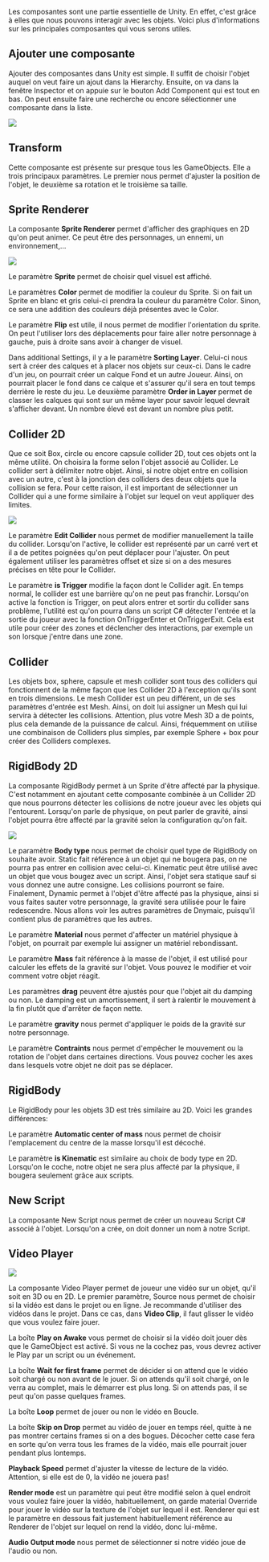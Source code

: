 
Les composantes sont une partie essentielle de Unity. En effet, c'est grâce à elles que nous pouvons interagir avec les objets. Voici plus d'informations sur les principales composantes qui vous serons utiles.   

    

## Ajouter une composante
Ajouter des composantes dans Unity est simple. Il suffit de choisir l'objet auquel on veut faire un ajout dans la Hierarchy. Ensuite, on va dans la fenêtre Inspector et on appuie sur le bouton Add Component qui est tout en bas. On peut ensuite faire une recherche ou encore sélectionner une composante dans la liste.   

<img src="../images/component.jpg">

      

## Transform
Cette composante est présente sur presque tous les GameObjects. Elle a trois principaux paramètres. Le premier nous permet d'ajuster la position de l'objet, le deuxième sa rotation et le troisième sa taille.   

      


## Sprite Renderer
La composante **Sprite Renderer** permet d'afficher des graphiques en 2D qu'on peut animer. Ce peut être des personnages, un ennemi, un environnement,...     

<img src="../images/sprite.jpg">    

Le paramètre **Sprite** permet de choisir quel visuel est affiché.    

Le paramètres **Color** permet de modifier la couleur du Sprite. Si on fait un Sprite en blanc et gris celui-ci prendra la couleur du paramètre Color. Sinon, ce sera une addition des couleurs déjà présentes avec le Color.      

Le paramètre **Flip** est utile, il nous permet de modifier l'orientation du sprite. On peut l'utiliser lors des déplacements pour faire aller notre personnage à gauche, puis à droite sans avoir à changer de visuel.     

Dans additional Settings, il y a le paramètre **Sorting Layer**. Celui-ci nous sert à créer des calques et à placer nos objets sur ceux-ci. Dans le cadre d'un jeu, on pourrait créer un calque Fond et un autre Joueur. Ainsi, on pourrait placer le fond dans ce calque et s'assurer qu'il sera en tout temps derrière le reste du jeu. Le deuxième paramètre **Order in Layer** permet de classer les calques qui sont sur un même layer pour savoir lequel devrait s'afficher devant. Un nombre élevé est devant un nombre plus petit.   

      

## Collider 2D
Que ce soit Box, circle ou encore capsule collider 2D, tout ces objets ont la même utilité. On choisira la forme selon l'objet associé au Collider. Le collider sert à délimiter notre objet. Ainsi, si notre objet entre en collision avec un autre, c'est à la jonction des colliders des deux objets que la collision se fera. Pour cette raison, il est important de sélectionner un Collider qui a une forme similaire à l'objet sur lequel on veut appliquer des limites.      

<img src="../images/boxCollider.jpg">

Le paramètre **Edit Collider** nous permet de modifier manuellement la taille du collider. Lorsqu'on l'active, le collider est représenté par un carré vert et il a de petites poignées qu'on peut déplacer pour l'ajuster. On peut également utiliser les paramètres offset et size si on a des mesures précises en tête pour le Collider.      

Le paramètre **is Trigger** modifie la façon dont le Collider agit. En temps normal, le collider est une barrière qu'on ne peut pas franchir. Lorsqu'on active la fonction is Trigger, on peut alors entrer et sortir du collider sans problème, l'utilité est qu'on pourra dans un script C# détecter l'entrée et la sortie du joueur avec la fonction OnTriggerEnter et OnTriggerExit. Cela est utile pour créer des zones et déclencher des interactions, par exemple un son lorsque j'entre dans une zone.   


      

## Collider
Les objets box, sphere, capsule et mesh collider sont tous des colliders qui fonctionnent de la même façon que les Collider 2D à l'exception qu'ils sont en trois dimensions. Le mesh Collider est un peu différent, un de ses paramètres d'entrée est Mesh. Ainsi, on doit lui assigner un Mesh qui lui servira à détecter les collisions. Attention, plus votre Mesh 3D a de points, plus cela demande de la puissance de calcul. Ainsi, fréquemment on utilise une combinaison de Colliders plus simples, par exemple Sphere + box pour créer des Colliders complexes.    

      

## RigidBody 2D
La composante RigidBody permet à un Sprite d'être affecté par la physique. C'est notamment en ajoutant cette composante combinée à un Collider 2D que nous pourrons détecter les collisions de notre joueur avec les objets qui l'entourent. Lorsqu'on parle de physique, on peut parler de gravité, ainsi l'objet pourra être affecté par la gravité selon la configuration qu'on fait.     

<img src="../images/rigidbody.jpg">    

Le paramètre **Body type** nous permet de choisir quel type de RigidBody on souhaite avoir. Static fait référence à un objet qui ne bougera pas, on ne pourra pas entrer en collision avec celui-ci. Kinematic peut être utilisé avec un objet que vous bougez avec un script. Ainsi, l'objet sera statique sauf si vous donnez une autre consigne. Les collisions pourront se faire. Finalement, Dynamic permet à l'objet d'être affecté pas la physique, ainsi si vous faites sauter votre personnage, la gravité sera utilisée pour le faire redescendre. Nous allons voir les autres paramètres de Dnymaic, puisqu'il contient plus de paramètres que les autres.     

Le paramètre **Material** nous permet d'affecter un matériel physique à l'objet, on pourrait par exemple lui assigner un matériel rebondissant.     

Le paramètre **Mass** fait référence à la masse de l'objet, il est utilisé pour calculer les effets de la gravité sur l'objet. Vous pouvez le modifier et voir comment votre objet réagit.    

Les paramètres **drag** peuvent être ajustés pour que l'objet ait du damping ou non. Le damping est un amortissement, il sert à ralentir le mouvement à la fin plutôt que d'arrêter de façon nette.   

Le paramètre **gravity** nous permet d'appliquer le poids de la gravité sur notre personnage.     

Le paramètre **Contraints** nous permet d'empêcher le mouvement ou la rotation de l'objet dans certaines directions. Vous pouvez cocher les axes dans lesquels votre objet ne doit pas se déplacer.   

## RigidBody
Le RigidBody pour les objets 3D est très similaire au 2D. Voici les grandes différences:   

Le paramètre **Automatic center of mass** nous permet de choisir l'emplacement du centre de la masse lorsqu'il est décoché.    

Le paramètre **is Kinematic** est similaire au choix de body type en 2D. Lorsqu'on le coche, notre objet ne sera plus affecté par la physique, il bougera seulement grâce aux scripts.   


## New Script
La composante New Script nous permet de créer un nouveau Script C# associé à l'objet. Lorsqu'on a crée, on doit donner un nom à notre Script.   

      


## Video Player
<img src="../images/videoPlayer.jpg">
    
La composante Video Player permet de joueur une vidéo sur un objet, qu'il soit en 3D ou en 2D. Le premier paramètre, Source nous permet de choisir si la vidéo est dans le projet ou en ligne. Je recommande d'utiliser des vidéos dans le projet. Dans ce cas, dans **Video Clip**, il faut glisser le vidéo que vous voulez faire jouer.    

La boîte **Play on Awake** vous permet de choisir si la vidéo doit jouer dès que le GameObject est activé. Si vous ne la cochez pas, vous devrez activer le Play par un script ou un événement.    

La boîte **Wait for first frame** permet de décider si on attend que le vidéo soit chargé ou non avant de le jouer. Si on attends qu'il soit chargé, on le verra au complet, mais le démarrer est plus long. Si on attends pas, il se peut qu'on passe quelques frames.      

La boîte **Loop** permet de jouer ou non le vidéo en Boucle.     

La boîte **Skip on Drop** permet au vidéo de jouer en temps réel, quitte à ne pas montrer certains frames si on a des bogues. Décocher cette case fera en sorte qu'on verra tous les frames de la vidéo, mais elle pourrait jouer pendant plus lontemps.     

**Playback Speed** permet d'ajuster la vitesse de lecture de la vidéo. Attention, si elle est de 0, la vidéo ne jouera pas!    

**Render mode** est un paramètre qui peut être modifié selon à quel endroit vous voulez faire jouer la vidéo, habituellement, on garde material Override pour jouer le vidéo sur la texture de l'objet sur lequel il est. Renderer qui est le paramètre en dessous fait justement habituellement référence au Renderer de l'objet sur lequel on rend la vidéo, donc lui-même.     

**Audio Output mode** nous permet de sélectionner si notre vidéo joue de l'audio ou non.   
